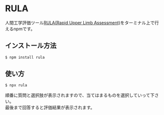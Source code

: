 # RULA

人間工学評価ツール[RULA(Rapid Upper Limb Assessment)](https://www.sciencedirect.com/science/article/abs/pii/000368709390080S)をターミナル上で行えるnpmです。

## インストール方法

``` bash
$ npm install rula
```

## 使い方

``` bash
$ npx rula
```
順番に質問と選択肢が表示されますので、当てはまるものを選択していって下さい。\
最後まで回答すると評価結果が表示されます。
